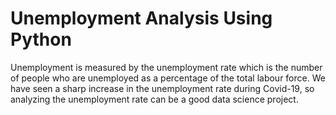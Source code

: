 # Unemployment Analysis Using Python
Unemployment is measured by the unemployment rate which is the number of people who are unemployed as a percentage of the total labour force.
We have seen a sharp increase in the unemployment rate during Covid-19, so analyzing the unemployment rate can be a good data science project. 
